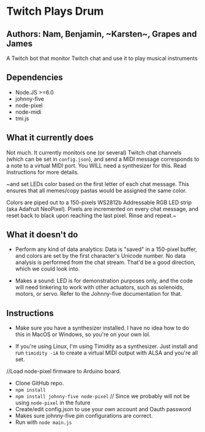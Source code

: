 # Twitch Plays Drum

## Authors: Nam, Benjamin, ~Karsten~, Grapes and James

A Twitch bot that monitor Twitch chat and use it to play musical instruments

## Dependencies

- Node.JS >=6.0
- johnny-five
- node-pixel
- node-midi
- tmi.js

## What it currently does

Not much. It currently monitors one (or several) Twitch chat channels (which can be set in `config.json`), and send a MIDI message corresponds to a note to a virtual MIDI port. You WILL need a synthesizer for this. Read Instructions for more details. 

~and set LEDs color based on the first letter of each chat message. This ensures that all memes/copy pastas would be assigned the same color.

Colors are piped out to a 150-pixels WS2812b Addressable RGB LED strip (aka Adafruit NeoPixel). Pixels are incremented on every chat message, and reset back to black upon reaching the last pixel. Rinse and repeat.~

## What it doesn't do

- Perform any kind of data analytics: Data is "saved" in a 150-pixel buffer, and colors are set by the first character's Unicode number. No data analysis is performed from the chat stream. That'd be a good direction, which we could look into.

- Makes a sound: LED is for demonstration purposes only, and the code will need tinkering to work with other actuators, such as solenoids, motors, or servo. Refer to the Johnny-five documentation for that.

## Instructions

- Make sure you have a synthesizer installed. I have no idea how to do this in MacOS or Windows, so you're on your own lol. 

- If you're using Linux, I'm using Timidity as a synthesizer. Just install and run `timidity -iA` to create a virtual MIDI output with ALSA and you're all set.

//Load node-pixel firmware to Arduino board.
- Clone GitHub repo. 
- `npm install`
- `npm install johnny-five node-pixel` // Since we probably will not be using `node-pixel` in the future
- Create/edit config.json to use your own account and Oauth password
- Makes sure johnny-five pin configurations are correct.
- Run with `node main.js`
